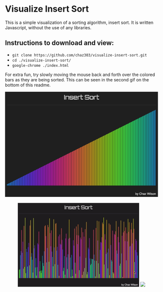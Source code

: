# Visualize Insert Sort

This is a simple visualization of a sorting algorithm, insert sort. It is written Javascript, without the use of any libraries.

## Instructions to download and view:

* `git clone https://github.com/chaz303/visualize-insert-sort.git`
* `cd ./visualize-insert-sort/`
* `google-chrome ./index.html`

For extra fun, try slowly moving the mouse back and forth over the colored bars as they are being sorted. This can be seen in the second gif on the bottom of this readme.

<div align="center">
<img src="./img/insertsort.png"><br><br>
  <div float="left">
  <span><img src="./img/insertsort1.gif"></span>
  <span><img src="./img/insertsort2.gif"></span>
  </div>
</div>
